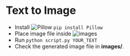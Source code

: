# Text to Image

- Install ![Pillow](https://pillow.readthedocs.io/en/stable/) ```pip install Pillow```
- Place image file inside ![images](https://github.com/tariqkhan051/FreestyleTools/tree/main/image-to-icon/images)
- Run ```python script.py YOUR_TEXT```
- Check the generated image file in **images/**.